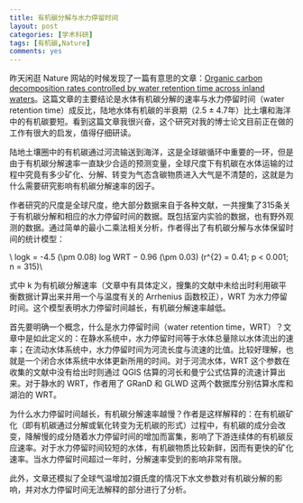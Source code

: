 ```yaml
---
title: 有机碳分解与水力停留时间
layout: post
categories: [学术科研]
tags: [有机碳,Nature]
comments: yes
---
```


昨天闲逛 Nature 网站的时候发现了一篇有意思的文章：[Organic carbon decomposition rates controlled by water retention time across inland waters](http://www.nature.com/ngeo/journal/vaop/ncurrent/full/ngeo2720.html)。这篇文章的主要结论是水体有机碳分解的速率与水力停留时间（water retention time）成反比，陆地水体有机碳的半衰期（2.5 ± 4.7年）比土壤和海洋中的有机碳要短。看到这篇文章我很兴奋，这个研究对我的博士论文目前正在做的工作有很大的启发，值得仔细研读。

陆地土壤圈中的有机碳通过河流输送到海洋，这是全球碳循环中重要的一环，但是由于有机碳分解速率一直缺少合适的预测变量，全球尺度下有机碳在水体运输的过程中究竟有多少矿化、分解、转变为气态含碳物质进入大气是不清楚的，这就是为什么需要研究影响有机碳分解速率的因子。

作者研究的尺度是全球尺度，绝大部分数据来自于各种文献，一共搜集了315条关于有机碳分解和相应的水力停留时间的数据。既包括室内实验的数据，也有野外观测的数据。通过简单的最小二乘法相关分析，作者得出了有机碳分解与水体保留时间的统计模型：

\ logk = -4.5 (\pm 0.08) log WRT − 0.96 (\pm 0.03) (r^{2} = 0.41; p < 0.001; n = 315)\

式中 k 为有机碳分解速率（文章中有具体定义，搜集的文献中未给出时利用碳平衡数据计算出来并用一个与温度有关的 Arrhenius 函数校正），WRT 为水力停留时间。这个模型表明水力停留时间越长，有机碳分解速率越低。

首先要明确一个概念，什么是水力停留时间（water retention time，WRT）？文章中是如此定义的：在静水系统中，水力停留时间等于水体总量除以水体流出的速率；在流动水体系统中，水力停留时间为河流长度与流速的比值。比较好理解，也就是一个闭合水体系统中水体更新所用的时间。对于河流水体，WRT 这个参数在收集的文献中没有给出时则通过 QGIS 估算的河长和曼宁公式估算的流速计算出来。对于静水的 WRT，作者用了 GRanD 和 GLWD 这两个数据库分别估算水库和湖泊的 WRT。

为什么水力停留时间越长，有机碳分解速率越慢？作者是这样解释的：在有机碳矿化（即有机碳通过分解或氧化转变为无机碳的形式）过程中，有机碳的成分会改变，降解慢的成分随着水力停留时间的增加而富集，影响了下游连续体的有机碳反应速率。对于水力停留时间较短的水体，有机碳物质比较新鲜，因而有更快的矿化速率。当水力停留时间超过一年时，分解速率受到的影响非常有限。

此外，文章还模拟了全球气温增加2摄氏度的情况下水文参数对有机碳分解的影响，并对水力停留时间无法解释的部分进行了分析。